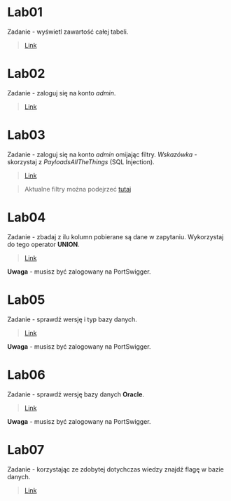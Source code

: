 # Lab01

Zadanie - wyświetl zawartość całej tabeli.
> [Link](https://web.ctflearn.com/web4/)



# Lab02

Zadanie - zaloguj się na konto *admin*.
> [Link](https://sqli.chal.fweefwop.club/welcome.php)



# Lab03

Zadanie - zaloguj się na konto *admin* omijając filtry.
*Wskazówka* - skorzystaj z *PayloadsAllTheThings* (SQL Injection).
> [Link](http://jupiter.challenges.picoctf.org:44979/)

> Aktualne filtry można podejrzeć [tutaj](http://jupiter.challenges.picoctf.org:44979/filter.php)



# Lab04

Zadanie - zbadaj z ilu kolumn pobierane są dane w zapytaniu. Wykorzystaj do tego operator **UNION**.
> [Link](https://portswigger.net/web-security/sql-injection/union-attacks/lab-determine-number-of-columns)

**Uwaga** - musisz być zalogowany na PortSwigger.



# Lab05

Zadanie - sprawdź wersję i typ bazy danych.
> [Link]()

**Uwaga** - musisz być zalogowany na PortSwigger.



# Lab06

Zadanie - sprawdź wersję bazy danych **Oracle**.
> [Link]()

**Uwaga** - musisz być zalogowany na PortSwigger.



# Lab07
Zadanie - korzystając ze zdobytej dotychczas wiedzy znajdź flagę w bazie danych.

> [Link](https://web.ctflearn.com/web8)


